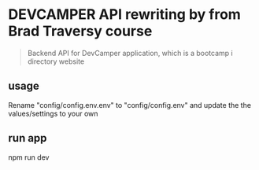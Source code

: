 # DEVCAMPER API rewriting by from Brad Traversy course

> Backend API for DevCamper application,
which is a bootcamp i directory website

## usage

Rename "config/config.env.env" to
"config/config.env" and update the the 
values/settings to your own

## run app
npm run dev


